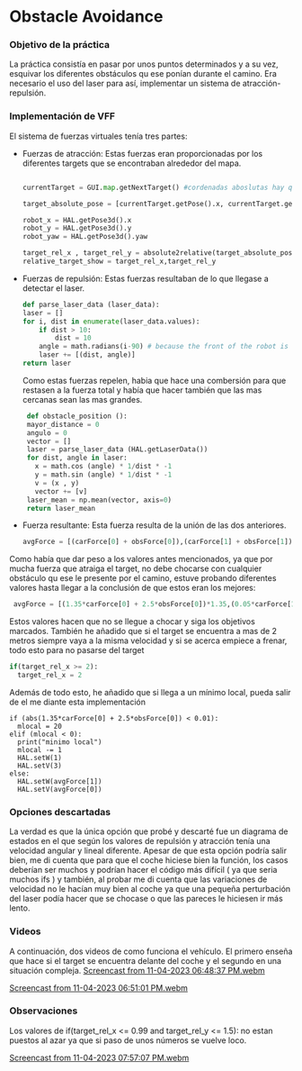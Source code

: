 # Obstacle Avoidance
### Objetivo de la práctica
La práctica consistía en pasar por unos puntos determinados y a su vez, esquivar los diferentes obstáculos qu ese ponían durante el camino.
Era necesario el uso del laser para así, implementar un sistema de atracción-repulsión.

### Implementación de VFF
El sistema de fuerzas virtuales tenía tres partes:
  - Fuerzas de atracción: Estas fuerzas eran proporcionadas por los diferentes targets que se encontraban alrededor del mapa.
    ```python

    currentTarget = GUI.map.getNextTarget() #cordenadas aboslutas hay que usar la funcion cuuret y pose (sale del hand)
    
    target_absolute_pose = [currentTarget.getPose().x, currentTarget.getPose().y]
    
    robot_x = HAL.getPose3d().x
    robot_y = HAL.getPose3d().y
    robot_yaw = HAL.getPose3d().yaw
    
    target_rel_x , target_rel_y = absolute2relative(target_absolute_pose[0],target_absolute_pose[1],robot_x,robot_y,robot_yaw)
    relative_target_show = target_rel_x,target_rel_y
    ```
  - Fuerzas de repulsión: Estas fuerzas resultaban de lo que llegase a detectar el laser.
    ```python
    def parse_laser_data (laser_data):
    laser = []
    for i, dist in enumerate(laser_data.values):
        if dist > 10:
            dist = 10
        angle = math.radians(i-90) # because the front of the robot is -90 degrees
        laser += [(dist, angle)]
    return laser
    ```
     Como estas fuerzas repelen, habia que hace una combersión para que restasen a la fuerza total y había que hacer también que las mas cercanas sean las mas grandes.
   
     ```python
      def obstacle_position ():
      mayor_distance = 0
      angulo = 0
      vector = []
      laser = parse_laser_data (HAL.getLaserData())
      for dist, angle in laser:
        x = math.cos (angle) * 1/dist * -1
        y = math.sin (angle) * 1/dist * -1
        v = (x , y)
        vector += [v]
      laser_mean = np.mean(vector, axis=0)
      return laser_mean
      ```
  - Fuerza resultante: Esta fuerza resulta de la unión de las dos anteriores.
     ```python
    avgForce = [(carForce[0] + obsForce[0]),(carForce[1] + obsForce[1])]
     ```
Como había que dar peso a los valores antes mencionados, ya que por mucha fuerza que atraiga el target, no debe chocarse con cualquier obstáculo qu ese le presente por el camino, estuve probando diferentes valores hasta llegar a la conclusión de que estos eran los mejores:
   ```python
    avgForce = [(1.35*carForce[0] + 2.5*obsForce[0])*1.35,(0.05*carForce[1] + 5*obsForce[1])]
   ```
Estos valores hacen que no se llegue a chocar y siga los objetivos marcados.
También he añadido que si el target se encuentra a mas de 2 metros siempre vaya a la misma velocidad y si se acerca empiece a frenar, todo esto para no pasarse del target
  ```python
  if(target_rel_x >= 2):
    target_rel_x = 2
  ```
Además de todo esto, he añadido que si llega a un mínimo local, pueda salir de el me diante esta implementación

    if (abs(1.35*carForce[0] + 2.5*obsForce[0]) < 0.01): 
      mlocal = 20
    elif (mlocal < 0):
      print("minimo local")
      mlocal -= 1
      HAL.setW(1)
      HAL.setV(3)
    else:
      HAL.setW(avgForce[1])
      HAL.setV(avgForce[0])

### Opciones descartadas
La verdad es que la única opción que probé y descarté fue un diagrama de estados en el que según los valores de repulsión y atracción tenía una velocidad angular y lineal diferente.
Apesar de que esta opción podría salir bien, me di cuenta que para que el coche hiciese bien la función, los casos deberían ser muchos y podrían hacer el código más difícil ( ya que seria muchos ifs ) y también, al probar me di cuenta que las variaciones de velocidad no le hacían muy bien al coche ya que una pequeña perturbación del laser podía hacer que se chocase o que las pareces le hiciesen ir más lento.


### Videos
A continuación, dos videos de como funciona el vehículo. El primero enseña que hace si el target se encuentra delante del coche y el segundo en una situación compleja.
[Screencast from 11-04-2023 06:48:37 PM.webm](https://github.com/jlozanot2021/Robotica_Movil_23.24/assets/102520615/085b450e-fc0e-4f02-9330-81592dfa82f5)

[Screencast from 11-04-2023 06:51:01 PM.webm](https://github.com/jlozanot2021/Robotica_Movil_23.24/assets/102520615/f962a73f-4152-4d8c-8c22-6e1583ad7aff)


### Observaciones

Los valores de if(target_rel_x <= 0.99 and target_rel_y <= 1.5): no estan puestos al azar ya que si paso de unos números se vuelve loco.

[Screencast from 11-04-2023 07:57:07 PM.webm](https://github.com/jlozanot2021/Robotica_Movil_23.24/assets/102520615/59c10447-24a5-41b5-abd5-846ccbb640f1)




